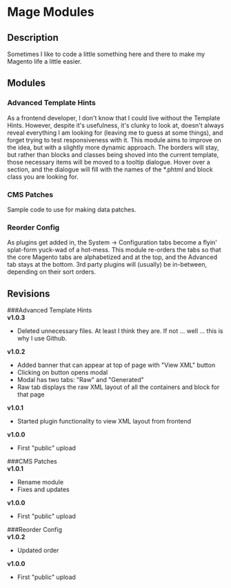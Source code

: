 # Mage Modules
## Description
Sometimes I like to code a little something here and there to make my Magento life a little easier.

## Modules
### Advanced Template Hints 
As a frontend developer, I don't know that I could live without the Template Hints.  However, despite it's usefulness, it's clunky to look at, doesn't always reveal
everything I am looking for (leaving me to guess at some things), 
and forget trying to test responsiveness with it.  This module aims to improve on the idea, but with a slightly more dynamic approach.  The borders will stay, 
but rather than blocks and classes being shoved into the current template, those necessary items will be moved to a tooltip dialogue.  Hover over a section, and 
the dialogue will fill with the names of the *.phtml and block class you are looking for.
  
    
### CMS Patches
Sample code to use for making data patches.  
  
    
### Reorder Config
As plugins get added in, the System -> Configuration tabs become a flyin' splat-form yuck-wad of a hot-mess.  This module re-orders the tabs so that 
the core Magento tabs are alphabetized and at the top, and the Advanced tab stays at the bottom.  3rd party plugins will (usually) be in-between, depending on their sort orders.
    
    
    
## Revisions    
###Advanced Template Hints  
**v1.0.3**  
* Deleted unnecessary files.  At least I think they are.  If not ... well ... this is why I use Github.
  
**v1.0.2**  
* Added banner that can appear at top of page with "View XML" button  
* Clicking on button opens modal  
* Modal has two tabs: "Raw" and "Generated"  
* Raw tab displays the raw XML layout of all the containers and block for that page
    
**v1.0.1**  
* Started plugin functionality to view XML layout from frontend
  
**v1.0.0**  
* First "public" upload  
  
  
###CMS Patches   
**v1.0.1**   
* Rename module  
* Fixes and updates  
  
**v1.0.0**  
* First "public" upload  
  
    
###Reorder Config  
**v1.0.2**  
* Updated order  
     
**v1.0.0**  
* First "public" upload  
